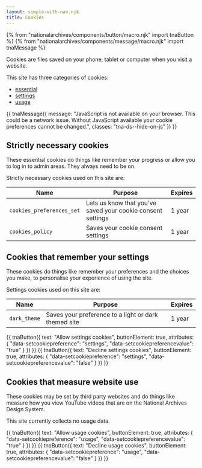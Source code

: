 ```yaml
---
layout: simple-with-nav.njk
title: Cookies
---
```


{% from "nationalarchives/components/button/macro.njk" import tnaButton %}
{% from "nationalarchives/components/message/macro.njk" import tnaMessage %}

Cookies are files saved on your phone, tablet or computer when you visit a website.

This site has three categories of cookies:

- [essential](#strictly-necessary-cookies)
- [settings](#cookies-that-remember-your-settings)
- [usage](#cookies-that-measure-website-use)

{{ tnaMessage({
  message: "JavaScript is not available on your browser. This could be a network issue. Without JavaScript available your cookie preferences cannot be changed.",
  classes: "tna-ds--hide-on-js"
}) }}

## Strictly necessary cookies

These essential cookies do things like remember your progress or allow you to log in to admin areas. They always need to be on.

Strictly necessary cookies used on this site are:

| Name                      | Purpose                                                     | Expires |
| ------------------------- | ----------------------------------------------------------- | ------- |
| `cookies_preferences_set` | Lets us know that you’ve saved your cookie consent settings | 1 year  |
| `cookies_policy`          | Saves your cookie consent settings                          | 1 year  |

## Cookies that remember your settings

These cookies do things like remember your preferences and the choices you make, to personalise your experience of using the site.

Settings cookies used on this site are:

| Name                      | Purpose                                              | Expires |
| ------------------------- | ---------------------------------------------------- | ------- |
| `dark_theme`              | Saves your preference to a light or dark themed site | 1 year  |

<p aria-live="assertive" class="tna-ds--show-on-js" data-showcookiepreference="settings" data-showcookiepreferenceonaccepted="Cookies that remember your settings have been accepted." data-showcookiepreferenceonrejected="Cookies that remember your settings have been rejected."></p>

<div class="tna-button-group tna-ds--show-on-js">
  {{ tnaButton({
    text: "Allow settings cookies",
    buttonElement: true,
    attributes: {
      "data-setcookiepreference": "settings",
      "data-setcookiepreferencevalue": "true"
    }
  }) }} {{ tnaButton({
    text: "Decline settings cookies",
    buttonElement: true,
    attributes: {
      "data-setcookiepreference": "settings",
      "data-setcookiepreferencevalue": "false"
    }
  }) }}
</div>

## Cookies that measure website use

These cookies may be set by third party websites and do things like measure how you view YouTube videos that are on the National Archives Design System.

This site currently collects no usage data.

<p aria-live="assertive" class="tna-ds--show-on-js" data-showcookiepreference="usage" data-showcookiepreferenceonaccepted="Cookies that measure website use have been accepted." data-showcookiepreferenceonrejected="Cookies that measure website use have been rejected."></p>

<div class="tna-button-group tna-ds--show-on-js">
  {{ tnaButton({
    text: "Allow usage cookies",
    buttonElement: true,
    attributes: {
      "data-setcookiepreference": "usage",
      "data-setcookiepreferencevalue": "true"
    }
  }) }} {{ tnaButton({
    text: "Decline usage cookies",
    buttonElement: true,
    attributes: {
      "data-setcookiepreference": "usage",
      "data-setcookiepreferencevalue": "false"
    }
  }) }}
</div>
